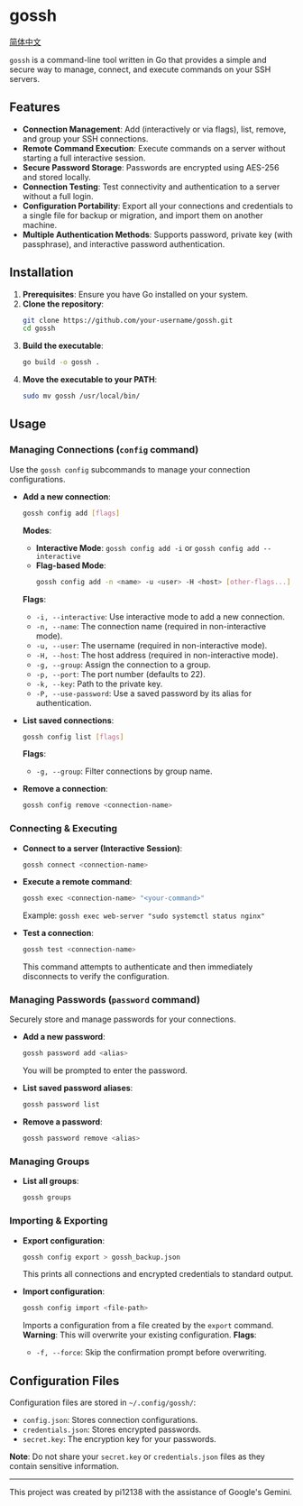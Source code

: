 # gossh

[简体中文](docs/README.zh.md)

`gossh` is a command-line tool written in Go that provides a simple and secure way to manage, connect, and execute commands on your SSH servers.

## Features

- **Connection Management**: Add (interactively or via flags), list, remove, and group your SSH connections.
- **Remote Command Execution**: Execute commands on a server without starting a full interactive session.
- **Secure Password Storage**: Passwords are encrypted using AES-256 and stored locally.
- **Connection Testing**: Test connectivity and authentication to a server without a full login.
- **Configuration Portability**: Export all your connections and credentials to a single file for backup or migration, and import them on another machine.
- **Multiple Authentication Methods**: Supports password, private key (with passphrase), and interactive password authentication.

## Installation

1.  **Prerequisites**: Ensure you have Go installed on your system.
2.  **Clone the repository**:
    ```sh
    git clone https://github.com/your-username/gossh.git
    cd gossh
    ```
3.  **Build the executable**:
    ```sh
    go build -o gossh .
    ```
4.  **Move the executable to your PATH**:
    ```sh
    sudo mv gossh /usr/local/bin/
    ```

## Usage

### Managing Connections (`config` command)

Use the `gossh config` subcommands to manage your connection configurations.

- **Add a new connection**:
    ```sh
    gossh config add [flags]
    ```
    **Modes**:
    - **Interactive Mode**: `gossh config add -i` or `gossh config add --interactive`
    - **Flag-based Mode**:
        ```sh
        gossh config add -n <name> -u <user> -H <host> [other-flags...]
        ```
    **Flags**:
    - `-i, --interactive`: Use interactive mode to add a new connection.
    - `-n, --name`: The connection name (required in non-interactive mode).
    - `-u, --user`: The username (required in non-interactive mode).
    - `-H, --host`: The host address (required in non-interactive mode).
    - `-g, --group`: Assign the connection to a group.
    - `-p, --port`: The port number (defaults to 22).
    - `-k, --key`: Path to the private key.
    - `-P, --use-password`: Use a saved password by its alias for authentication.

- **List saved connections**:
    ```sh
    gossh config list [flags]
    ```
    **Flags**:
    - `-g, --group`: Filter connections by group name.

- **Remove a connection**:
    ```sh
    gossh config remove <connection-name>
    ```

### Connecting & Executing

- **Connect to a server (Interactive Session)**:
    ```sh
    gossh connect <connection-name>
    ```

- **Execute a remote command**:
    ```sh
    gossh exec <connection-name> "<your-command>"
    ```
    Example: `gossh exec web-server "sudo systemctl status nginx"`

- **Test a connection**:
    ```sh
    gossh test <connection-name>
    ```
    This command attempts to authenticate and then immediately disconnects to verify the configuration.

### Managing Passwords (`password` command)

Securely store and manage passwords for your connections.

- **Add a new password**:
    ```sh
    gossh password add <alias>
    ```
    You will be prompted to enter the password.

- **List saved password aliases**:
    ```sh
    gossh password list
    ```

- **Remove a password**:
    ```sh
    gossh password remove <alias>
    ```

### Managing Groups

- **List all groups**:
    ```sh
    gossh groups
    ```

### Importing & Exporting

- **Export configuration**:
    ```sh
    gossh config export > gossh_backup.json
    ```
    This prints all connections and encrypted credentials to standard output.

- **Import configuration**:
    ```sh
    gossh config import <file-path>
    ```
    Imports a configuration from a file created by the `export` command.
    **Warning**: This will overwrite your existing configuration.
    **Flags**:
    - `-f, --force`: Skip the confirmation prompt before overwriting.

## Configuration Files

Configuration files are stored in `~/.config/gossh/`:

- `config.json`: Stores connection configurations.
- `credentials.json`: Stores encrypted passwords.
- `secret.key`: The encryption key for your passwords.

**Note**: Do not share your `secret.key` or `credentials.json` files as they contain sensitive information.

---
This project was created by pi12138 with the assistance of Google's Gemini.